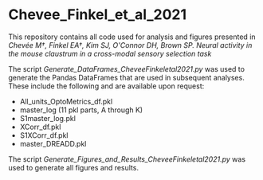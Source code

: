 # Chevee_Finkel_et_al_2021
This repository contains all code used for analysis and figures presented in _Chevée M†, Finkel EA†, Kim SJ, O'Connor DH, Brown SP. Neural activity in the mouse claustrum
in a cross-modal sensory selection task_

The script _Generate_DataFrames_CheveeFinkeletal2021.py_ was used to generate the Pandas DataFrames that are used in subsequent analyses. These include the following and are available upon request:
  - All_units_OptoMetrics_df.pkl
  - master_log (11 pkl parts, A through K)
  - S1master_log.pkl
  - XCorr_df.pkl
  - S1XCorr_df.pkl
  - master_DREADD.pkl

The script _Generate_Figures_and_Results_CheveeFinkeletal2021.py_ was used to generate all figures and results.
